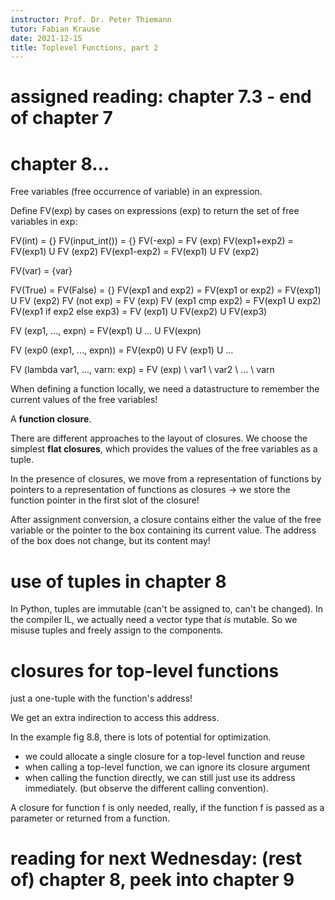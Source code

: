 ```yaml
---
instructor: Prof. Dr. Peter Thiemann
tutor: Fabian Krause
date: 2021-12-15
title: Toplevel Functions, part 2
---
```


# assigned reading: chapter 7.3 - end of chapter 7

# chapter 8...

Free variables (free occurrence of variable) in an expression.

Define FV(exp) by cases on expressions (exp) to return the set of free variables in exp:

FV(int) = {}
FV(input_int()) = {}
FV(-exp)  = FV (exp)
FV(exp1+exp2) = FV(exp1) U FV (exp2)
FV(exp1-exp2) = FV(exp1) U FV (exp2)

FV(var) = {var}

FV(True) = FV(False) = {}
FV(exp1 and exp2) = FV(exp1 or exp2) = FV(exp1) U FV (exp2)
FV (not exp)  = FV (exp)
FV (exp1 cmp exp2) = FV(exp1 U exp2)
FV(exp1 if exp2 else exp3) = FV (exp1) U FV(exp2) U FV(exp3)

FV (exp1, ..., expn)  = FV(exp1) U ... U FV(expn)

FV (exp0 (exp1, ..., expn)) = FV(exp0) U FV (exp1) U ...

FV (lambda var1, ..., varn: exp) = FV (exp) \ var1 \ var2 \ ... \ varn


When defining a function locally, we need a datastructure to remember the current values of the free variables!

A **function closure**.

There are different approaches to the layout of closures.
We choose the simplest **flat closures**, which provides the values of the free variables as a tuple.

In the presence of closures, we move from a representation of functions by pointers to a representation of functions as closures -> we store the function pointer in the first slot of the closure!

After assignment conversion, a closure contains either the value of the free variable or the pointer to the box containing its current value.  The address of the box does not change, but its content may!


# use of tuples in chapter 8

In Python, tuples are immutable (can't be assigned to, can't be changed).
In the compiler IL, we actually need  a vector type that *is* mutable.
So we misuse tuples and freely assign to the components. 

# closures for top-level functions

just a one-tuple with the function's address!

We get an extra indirection to access this address.

In the example fig 8.8, there is lots of potential for optimization.

* we could allocate a single closure for a top-level function and reuse
* when calling a top-level function, we can ignore its closure argument
* when calling the function directly, we can still just use its address immediately. (but observe the different calling convention).

A closure for function f is only needed, really, if the function f is passed as a parameter or returned from a function.

# reading for next Wednesday: (rest of) chapter 8, peek into chapter 9

